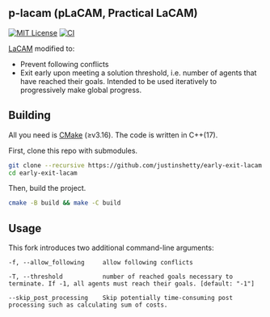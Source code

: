 p-lacam (pLaCAM, Practical LaCAM)
---
[![MIT License](http://img.shields.io/badge/license-MIT-blue.svg?style=flat)](LICENSE)
[![CI](https://github.com/justinshetty/early-exit-lacam/actions/workflows/ci.yml/badge.svg)](https://github.com/justinshetty/early-exit-lacam/actions/workflows/ci.yml)

[LaCAM](https://github.com/kei18/lacam) modified to:
- Prevent following conflicts
- Exit early upon meeting a solution threshold, i.e. number of agents that have reached their goals. Intended to be used iteratively to progressively make global progress.

## Building

All you need is [CMake](https://cmake.org/) (≥v3.16). The code is written in C++(17).

First, clone this repo with submodules.

```sh
git clone --recursive https://github.com/justinshetty/early-exit-lacam.git
cd early-exit-lacam
```
Then, build the project.

```sh
cmake -B build && make -C build
```

## Usage

This fork introduces two additional command-line arguments:
```
-f, --allow_following     allow following conflicts
```
```
-T, --threshold           number of reached goals necessary to terminate. If -1, all agents must reach their goals. [default: "-1"]
```
```
--skip_post_processing    Skip potentially time-consuming post processing such as calculating sum of costs.
```
